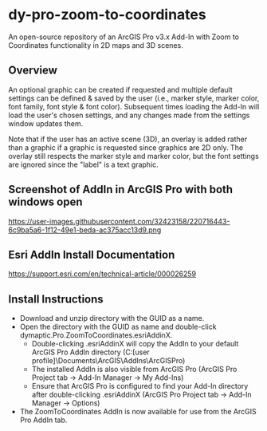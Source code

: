 # dy-pro-zoom-to-coordinates
An open-source repository of an ArcGIS Pro v3.x Add-In with Zoom to Coordinates functionality in 2D maps and 3D scenes.


## Overview
An optional graphic can be created if requested and multiple default settings can be defined & saved by the user 
(i.e., marker style, marker color, font family, font style & font color). Subsequent times loading the Add-In will 
load the user's chosen settings, and any changes made from the settings window updates them. 

Note that if the user has an active scene (3D), an overlay is added rather than a graphic if a graphic is requested since 
graphics are 2D only. The overlay still respects the marker style and marker color, but the font settings are ignored since
the "label" is a text graphic.

## Screenshot of AddIn in ArcGIS Pro with both windows open
https://user-images.githubusercontent.com/32423158/220716443-6c9ba5a6-1f12-49e1-beda-ac375acc13d9.png


## Esri AddIn Install Documentation
https://support.esri.com/en/technical-article/000026259

## Install Instructions
- Download and unzip directory with the GUID as a name.
- Open the directory with the GUID as name and double-click dymaptic.Pro.ZoomToCoordinates.esriAddinX.
	- Double-clicking .esriAddinX will copy the AddIn to your default ArcGIS Pro AddIn directory (C:\[user profile]\Documents\ArcGIS\AddIns\ArcGISPro)
	- The installed AddIn is also visible from ArcGIS Pro (ArcGIS Pro Project tab -> Add-In Manager -> My Add-Ins)
	- Ensure that ArcGIS Pro is configured to find your Add-In directory after double-clicking .esriAddinX (ArcGIS Pro Project tab -> Add-In Manager -> Options)
- The ZoomToCoordinates AddIn is now available for use from the ArcGIS Pro AddIn tab.